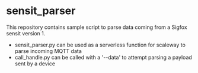 # sensit_parser
This repository contains sample script to parse data coming from a Sigfox sensit version 1.

* sensit_parser.py can be used as a serverless function for scaleway to parse incoming MQTT data
* call_handle.py can be called with a '--data' to attempt parsing a payload sent by a device
